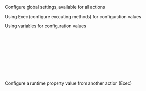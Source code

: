 Configure global settings, available for all actions

Using Exec (configure executing methods) for configuration values

Using variables for configuration values

<pre class="language-markup">
  <code>
  <!-- using an invoke method to get the current runtime parent uri -->
  <Setting Name="ExecutionRoot" Value="Invoke|GetExecutionParentRoot" />

  <!-- using a variable {ExecutionRoot} from another Setting/Property -->
  <Setting Name="SourceRootFolder" Value="{ExecutionRoot}source\" />
  <Setting Name="LogFile" Value="{ExecutionRoot}Logs\{GetCurrentFormatDateTimeString}.log.xml" />

</Settings>
  </code>
</pre>

Configure a runtime property value from another action (Exec)

<pre class="language-markup">
  <code>
<Action Id="1" Type="GetCustomers" Enabled="false" ClientExecute="false" Description="Get all customers" BreakOnError="true" />

<Action Id="2" Type="ReturnXml" Enabled="false" ClientExecute="true" Description="xml result values" BreakOnError="true">
    <Property Name="Customers" Value="Exec|GetCustomers" />
</Action>
</code>
</pre>
